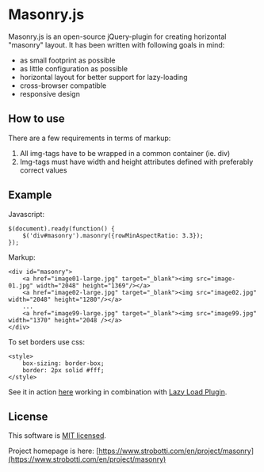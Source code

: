 # Masonry.js #

Masonry.js is an open-source jQuery-plugin for creating horizontal "masonry" layout. It has been written with following goals in mind:

* as small footprint as possible
* as little configuration as possible
* horizontal layout for better support for lazy-loading
* cross-browser compatible
* responsive design

## How to use ##

There are a few requirements in terms of markup:

1. All img-tags have to be wrapped in a common container (ie. div)
2. Img-tags must have width and height attributes defined with preferably correct values

## Example ##

Javascript:

    $(document).ready(function() {
        $('div#masonry').masonry({rowMinAspectRatio: 3.3});
    });


Markup:

    <div id="masonry">
        <a href="image01-large.jpg" target="_blank"><img src="image-01.jpg" width="2048" height="1369"/></a>
        <a href="image02-large.jpg" target="_blank"><img src="image02.jpg" width="2048" height="1280"/></a>
        ...
        <a href="image99-large.jpg" target="_blank"><img src="image99.jpg" width="1370" height="2048 /></a>
    </div>

To set borders use css:

    <style>
        box-sizing: border-box;
        border: 2px solid #fff;
    </style>

See it in action [here](https://www.strobotti.com/album/showroom?useMasonryJs) working in combination with [Lazy Load Plugin](http://www.appelsiini.net/projects/lazyload).

## License ##

This software is [MIT licensed](https://en.m.wikipedia.org/wiki/MIT_License).

Project homepage is here: [https://www.strobotti.com/en/project/masonry](https://www.strobotti.com/en/project/masonry)
